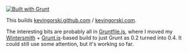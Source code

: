 [![Built with Grunt](https://cdn.gruntjs.com/builtwith.png)](http://gruntjs.com/)

This builds [kevingorski.github.com](http://github.com/kevingorski/kevingorski.github.com) / [kevingorski.com](http://kevingorski.com).

The interesting bits are probably all in [Gruntfile.js](Gruntfile.js), where I moved my [Wintersmith](http://github.com/jnordberg/wintersmith) + [Grunt.js](http://github.com/gruntjs/grunt)-based build to just Grunt as 0.2 turned into 0.4. It could still use some attention, but it's working so far.
